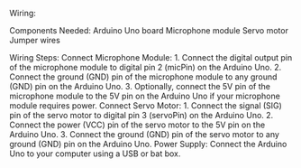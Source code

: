 Wiring:

Components Needed:
  Arduino Uno board
  Microphone module
  Servo motor
  Jumper wires

Wiring Steps:
  Connect Microphone Module:
    1. Connect the digital output pin of the microphone module to digital pin 2 (micPin) on the Arduino Uno.
    2. Connect the ground (GND) pin of the microphone module to any ground (GND) pin on the Arduino Uno.
    3. Optionally, connect the 5V pin of the microphone module to the 5V pin on the Arduino Uno if your microphone module requires power.
  Connect Servo Motor:
    1. Connect the signal (SIG) pin of the servo motor to digital pin 3 (servoPin) on the Arduino Uno.
    2. Connect the power (VCC) pin of the servo motor to the 5V pin on the Arduino Uno.
    3. Connect the ground (GND) pin of the servo motor to any ground (GND) pin on the Arduino Uno.
Power Supply:
Connect the Arduino Uno to your computer using a USB or bat box.

